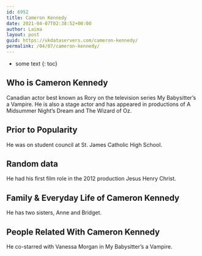 ```yaml
---
id: 6952
title: Cameron Kennedy
date: 2021-04-07T02:38:52+00:00
author: Laima
layout: post
guid: https://ukdataservers.com/cameron-kennedy/
permalink: /04/07/cameron-kennedy/
---
```


* some text
{: toc}


## Who is Cameron Kennedy
                  
                  
                  
Canadian actor best known as Rory on the television series My Babysitter&#8217;s a Vampire. He is also a stage actor and has appeared in productions of A Midsummer Night&#8217;s Dream and The Wizard of Oz. 
                  
              
            
              
            
                
                
                
## Prior to Popularity
                  
                  
                  
He was on student council at St. James Catholic High School.
                  
              
            
              
            
                
                
                
## Random data
                  
                  
                  
He had his first film role in the 2012 production Jesus Henry Christ.
                  
              
            
              
            
                
                
                
## Family & Everyday Life of Cameron Kennedy
                  
                  
                  
He has two sisters, Anne and Bridget.
                  
              
            
              
            
                
                
                
## People Related With Cameron Kennedy
                  
                  
                  
He co-starred with Vanessa Morgan in My Babysitter&#8217;s a Vampire.
                  
              
            
              
            
                
              
            
              
              
            
            
              
            
          
          
          